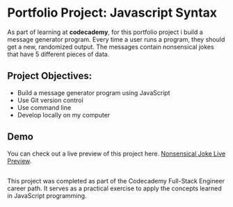 # Portfolio Project: Javascript Syntax

As part of learning at **codecademy**, for this portfolio project i build a message generator program. Every time a user runs a program, they should get a new, randomized output. The messages contain nonsensical jokes that have 5 different pieces of data. 

## Project Objectives:
* Build a message generator program using JavaScript
* Use Git version control
* Use command line
* Develop locally on my computer

## Demo
You can check out a live preview of this project here. [Nonsensical Joke Live Preview](https://ekabelaw.github.io/mixed-messages/).

##

This project was completed as part of the Codecademy Full-Stack Engineer career path. It serves as a practical exercise to apply the concepts learned in JavaScript programming.
